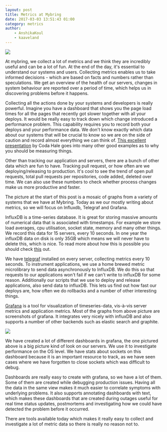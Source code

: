 ```yaml
---
layout: post
title: Metrics at Mybring
date: 2017-03-03 13:51:43 01:00
category: metrics
author:
    - AnshikaKoul
    - kaaveland
---
```


<img src="{{ site.baseurl }}/img/many_graphs.png" />

At mybring, we collect a lot of metrics and we think they are incredibly useful and can be a lot of fun. At the end of the day, it's essential to understand our systems and users. Collecting metrics enables us to take informed decisions - which are based on facts and numbers rather than speculations. We get an overview of the health of our servers, changes in system behaviour are reported over a period of time, which helps us in discovering problems before it happens.

Collecting all the actions done by your systems and developers is really powerful. Imagine you have a dashboard that shows you the page load times for all the pages that recently got slower together with all your deploys. It would be really easy to track down which change introduced a performance problem. This capability requires you to record both your deploys and your performance data. We don't know exactly which data about our systems that will be crucial to know so we are on the side of caution and record almost everything we can think of. [This excellent presentation](https://www.youtube.com/watch?v=czes-oa0yik) by Coda Hale goes into many other good examples as to why you should be measuring things.

Other than tracking our application and servers, there are a bunch of other data which are fun to have. Tracking pull request, or how often are we deploying/releasing to production. It's cool to see the trend of open pull requests, total pull requests per repositories, code added, deleted over time. We can also use these numbers to check whether process changes make us more productive and faster.

The picture at the start of this post is a mosaic of graphs from a variety of systems that we have at Mybring. Today as we our mostly writing about metrics, so we will focus on Influxdb, Telegraf and Grafana.

InfluxDB is a time-series database. It is great for storing massive amounts of numerical data that is associated with timestamps. For example we store load averages, cpu utilisation, socket state, memory and many other things. We record this data for 15 servers, every 10 seconds. In one year the influxDB data on disk is only 35GB which means we will never have to delete this, which is nice. To read more about how this is possible you should check [this](https://docs.influxdata.com/influxdb/v1.2/concepts/insights_tradeoffs/) out.

We have [telegraf](https://docs.influxdata.com/telegraf/v1.2/) installed on every server, collecting metrics every 10 seconds. To instrument applications, we use a home brewed metric microlibrary to send data asynchronously to InfluxDB. We do this so that requests to our applications won't fail if we can't write to influxDB for some reason. Additionally our scripts that we use to deploy and release applications, also send data to influxDB. This lets us find out how fast our deploys are, how often we do rollbacks and a number of other interesting things.

[Grafana](http://grafana.org/) is a tool for visualization of timeseries-data, vis-à-vis server metrics and application metrics. Most of the graphs from above picture are screenshots of grafana. It integrates very nicely with influxDB and also supports a number of other backends such as elastic search and graphite.

<img src="{{ site.baseurl }}/img/system_info.png" />

We have created a lot of different dashboards in grafana, the one pictured above is a big picture kind of look on our servers. We use it to investigate performance on the OS level. We have stats about sockets on this dashboard because it is an important resource to track, as we have seen cases where we have forgotten to close sockets which was difficult to debug.

Dashboards are really easy to create with grafana, so we have a lot of them. Some of them are created while debugging production issues. Having all the data in the same view makes it much easier to correlate symptoms with underlying problems. It also supports annotating dashboards with text, which makes these dashboards that are created during outages useful for real time status updates, postmortems and investigating how we could have detected the problem before it occurred.

There are tools available today which makes it really easy to collect and investigate a lot of metric data so there is really no reason not to.
